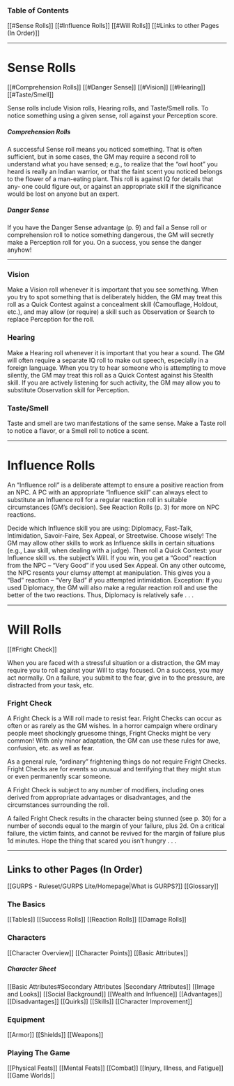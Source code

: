 ### Table of Contents
[[#Sense Rolls]]
[[#Influence Rolls]]
[[#Will Rolls]]
[[#Links to other Pages (In Order)]]

---
# Sense Rolls

[[#Comprehension Rolls]]
[[#Danger Sense]]
[[#Vision]]
[[#Hearing]]
[[#Taste/Smell]]


Sense rolls include Vision rolls, Hearing rolls, and Taste/Smell rolls. To notice something using a given sense, roll against your Perception score. 

##### Comprehension Rolls
A successful Sense roll means you noticed something. That is often sufficient, but in some cases, the GM may require a second roll to understand what you have sensed; e.g., to realize that the “owl hoot” you heard is really an Indian warrior, or that the faint scent you noticed belongs to the flower of a man-eating plant. This roll is against IQ for details that any- one could figure out, or against an appropriate skill if the significance would be lost on anyone but an expert. 

##### Danger Sense
If you have the Danger Sense advantage (p. 9) and fail a Sense roll or comprehension roll to notice something dangerous, the GM will secretly make a Perception roll for you. On a success, you sense the danger anyhow!

---
### Vision

Make a Vision roll whenever it is important that you see something. When you try to spot something that is deliberately hidden, the GM may treat this roll as a Quick Contest against a concealment skill (Camouflage, Holdout, etc.), and may allow (or require) a skill such as Observation or Search to replace Perception for the roll.

### Hearing

Make a Hearing roll whenever it is important that you hear a sound. The GM will often require a separate IQ roll to make out speech, especially in a foreign language. When you try to hear someone who is attempting to move silently, the GM may treat this roll as a Quick Contest against his Stealth skill. If you are actively listening for such activity, the GM may allow you to substitute Observation skill for Perception.

### Taste/Smell

Taste and smell are two manifestations of the same sense. Make a Taste roll to notice a flavor, or a Smell roll to notice a scent.

---
# Influence Rolls

An “Influence roll” is a deliberate attempt to ensure a positive reaction from an NPC. A PC with an appropriate “Influence skill” can always elect to substitute an Influence roll for a regular reaction roll in suitable circumstances (GM’s decision). See Reaction Rolls (p. 3) for more on NPC reactions.

Decide which Influence skill you are using: Diplomacy, Fast-Talk, Intimidation, Savoir-Faire, Sex Appeal, or Streetwise. Choose wisely! The GM may allow other skills to work as Influence skills in certain situations (e.g., Law skill, when dealing with a judge). Then roll a Quick Contest: your Influence skill vs. the subject’s Will. If you win, you get a “Good” reaction from the NPC – “Very Good” if you used Sex Appeal. On any other outcome, the NPC resents your clumsy attempt at manipulation. This gives you a “Bad” reaction – “Very Bad” if you attempted intimidation. Exception: If you used Diplomacy, the GM will also make a regular reaction roll and use the better of the two reactions. Thus, Diplomacy is relatively safe . . .      

---
# Will Rolls

[[#Fright Check]]

When you are faced with a stressful situation or a distraction, the GM may require you to roll against your Will to stay focused. On a success, you may act normally. On a failure, you submit to the fear, give in to the pressure, are distracted from your task, etc.

### Fright Check

A Fright Check is a Will roll made to resist fear. Fright Checks can occur as often or as rarely as the GM wishes. In a horror campaign where ordinary people meet shockingly gruesome things, Fright Checks might be very common! With only minor adaptation, the GM can use these rules for awe, confusion, etc. as well as fear. 

As a general rule, “ordinary” frightening things do not require Fright Checks. Fright Checks are for events so unusual and terrifying that they might stun or even permanently scar someone. 

A Fright Check is subject to any number of modifiers, including ones derived from appropriate advantages or disadvantages, and the circumstances surrounding the roll. 

A failed Fright Check results in the character being stunned (see p. 30) for a number of seconds equal to the margin of your failure, plus 2d. On a critical failure, the victim faints, and cannot be revived for the margin of failure plus 1d minutes. Hope the thing that scared you isn’t hungry . . .

---

## Links to other Pages (In Order)

[[GURPS - Ruleset/GURPS Lite/Homepage|What is GURPS?]]
[[Glossary]]
### The Basics
[[Tables]]
[[Success Rolls]]
[[Reaction Rolls]]
[[Damage Rolls]]

### Characters

[[Character Overview]]
[[Character Points]]
[[Basic Attributes]]
##### Character Sheet
[[Basic Attributes#Secondary Attributes |Secondary Attributes]]
[[Image and Looks]]
[[Social Background]]
[[Wealth and Influence]]
[[Advantages]]
[[Disadvantages]]
[[Quirks]]
[[Skills]]
[[Character Improvement]]

### Equipment

[[Armor]]
[[Shields]]
[[Weapons]]

### Playing The Game
[[Physical Feats]]
[[Mental Feats]]
[[Combat]]
[[Injury, Illness, and Fatigue]]
[[Game Worlds]]